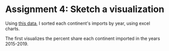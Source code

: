 # Assignment 4: Sketch a visualization

Using [this data](../class6/cocoabeans.xlsx), I sorted each continent's imports by year, using excel charts.

The first visualizes the percent share each continent imported in the years 2015-2019. 

